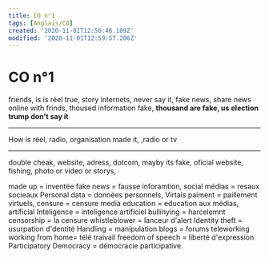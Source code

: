 ```yaml
---
title: CO n°1
tags: [Anglais/CO]
created: '2020-11-01T12:56:46.189Z'
modified: '2020-11-01T12:59:57.286Z'
---
```


# CO n°1

friends, is is réel true, story internets, never say it, fake news, 
<r>share news online with frinds, thoused information fake,</r>
<b>thousand are fake, us election trump don't say it </b>

---

How is réel, radio, organisation <r>made it,</r> 
<r>,radio or tv </r>

---

double cheak, website, adress, dotcom, mayby its fake, 
<r>oficial website, fishing, photo or video or storys,</r>

made up =  inventée
fake news = fausse inforamtion, 
social médias = resaux socieaux
Personal data = données personnels,
Virtals paiment = paillement virtuels,
censure = censure
media education = education aux médias,
artificial Inteligence = inteligence artificiel
bullinying  = harcelemnt
censorship =  la censure
whistleblower = lanceur d'alert
Identity theft = usurpation d'dentité
Handling = manipulation
blogs = forums
teleworking working from home= télé traivail
freedom of speech = liberté d'expression
Participatory Democracy = démocracie participative.
